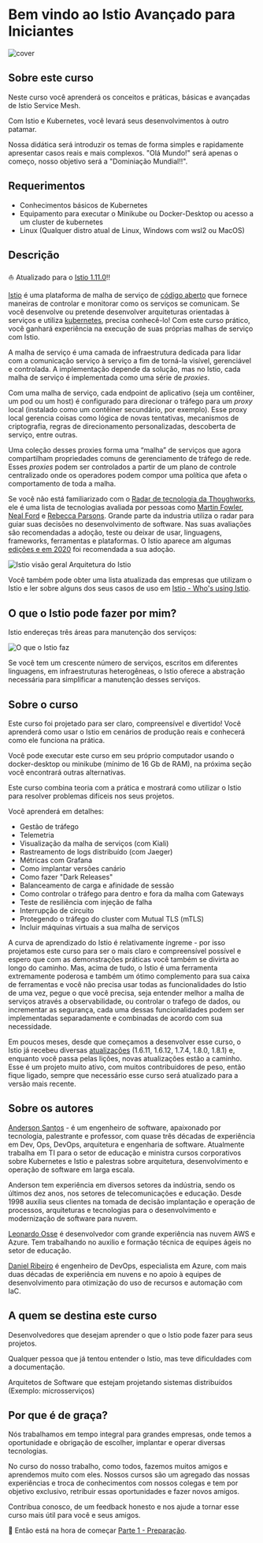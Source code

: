 # Bem vindo ao Istio Avançado para Iniciantes

![cover](media/istio-course-cover-small.png)

## Sobre este curso

Neste curso você aprenderá os conceitos e práticas, básicas e avançadas de Istio Service Mesh.

Com Istio e Kubernetes, você levará seus desenvolvimentos à outro patamar.

Nossa didática será introduzir os temas de forma simples e rapidamente apresentar casos reais e mais complexos. "Olá Mundo!" será apenas o começo, nosso objetivo será a "Dominiação Mundial!!".

## Requerimentos

* Conhecimentos básicos de Kubernetes
* Equipamento para executar o Minikube ou Docker-Desktop ou acesso a um cluster de kubernetes
* Linux (Qualquer distro atual de Linux, Windows com wsl2 ou MacOS)

## Descrição

⛵ Atualizado para o [Istio 1.11.0](https://istio.io/latest/news/releases/1.11.x/announcing-1.11/)!!

[Istio](https://istio.io/) é uma plataforma de malha de serviço de [código aberto](https://pt.wikipedia.org/wiki/C%C3%B3digo_aberto) que fornece maneiras de controlar e monitorar como os serviços se comunicam. Se você desenvolve ou pretende desenvolver arquiteturas orientadas à serviços e utiliza [kubernetes](https://kubernetes.io/), precisa conhecê-lo! Com este curso prático, você ganhará experiência na execução de suas próprias malhas de serviço com Istio.

A malha de serviço é uma camada de infraestrutura dedicada para lidar com a comunicação serviço à serviço a fim de torná-la visível, gerenciável e controlada. A implementação depende da solução, mas no Istio, cada malha de serviço é implementada como uma série de _proxies_.

Com uma malha de serviço, cada endpoint de aplicativo (seja um contêiner, um pod ou um host) é configurado para direcionar o tráfego para um _proxy_ local (instalado como um contêiner secundário, por exemplo). Esse proxy local gerencia coisas como lógica de novas tentativas, mecanismos de criptografia, regras de direcionamento personalizadas, descoberta de serviço, entre outras.

Uma coleção desses proxies forma uma “malha” de serviços que agora compartilham propriedades comuns de gerenciamento de tráfego de rede. Esses _proxies_ podem ser controlados a partir de um plano de controle centralizado onde os operadores podem compor uma política que afeta o comportamento de toda a malha.

Se você não está familiarizado com o [Radar de tecnologia da Thoughworks](https://www.thoughtworks.com/pt/radar), ele é uma lista de tecnologias avaliada por pessoas como [Martin Fowler](https://martinfowler.com/), [Neal Ford](http://nealford.com/) e [Rebecca Parsons](https://www.thoughtworks.com/profiles/rebecca-parsons). Grande parte da industria utiliza o radar para guiar suas decisões no desenvolvimento de software. Nas suas avaliações são recomendadas a adoção, teste ou deixar de usar, linguagens, frameworks, ferramentas e plataformas. O Istio aparece am algumas [edições e em 2020](https://www.thoughtworks.com/pt/radar/platforms/istio) foi recomendada a sua adoção.

![Istio visão geral](media/istio-big-picture.png)
Arquitetura do Istio

Você também pode obter uma lista atualizada das empresas que utilizam o Istio e ler sobre alguns dos seus casos de uso em [Istio - Who's using Istio](https://istio.io/latest/about/community/customers/).

## O que o Istio pode fazer por mim?

Istio endereças três áreas para manutenção dos serviços:

![O que o Istio faz](media/what-istio-do.png)

Se você tem um crescente número de serviços, escritos em diferentes linguagens, em infraestruturas heterogêneas, o Istio oferece a abstração necessária para simplificar a manutenção desses serviços.

## Sobre o curso

Este curso foi projetado para ser claro, compreensível e divertido! Você aprenderá como usar o Istio em cenários de produção reais e conhecerá como ele funciona na prática.

Você pode executar este curso em seu próprio computador usando o docker-desktop ou minikube (mínimo de 16 Gb de RAM), na próxima seção você encontrará outras alternativas.

Este curso combina teoria com a prática e mostrará como utilizar o Istio para resolver problemas difíceis nos seus projetos.

Você aprenderá em detalhes:

* Gestão de tráfego
* Telemetria
* Visualização da malha de serviços (com Kiali)
* Rastreamento de logs distribuído (com Jaeger)
* Métricas com Grafana
* Como implantar versões canário
* Como fazer "Dark Releases"
* Balanceamento de carga e afinidade de sessão
* Como controlar o tráfego para dentro e fora da malha com Gateways
* Teste de resiliência com injeção de falha
* Interrupção de circuito
* Protegendo o tráfego do cluster com Mutual TLS (mTLS)
* Incluir máquinas virtuais a sua malha de serviços

A curva de aprendizado do Istio é relativamente íngreme - por isso projetamos este curso para ser o mais claro e compreensível possível e espero que com as demonstrações práticas você também se divirta ao longo do caminho. Mas, acima de tudo, o Istio é uma ferramenta extremamente poderosa e também um ótimo complemento para sua caixa de ferramentas e você não precisa usar todas as funcionalidades do Istio de uma vez, pegue o que você precisa, seja entender melhor a malha de serviços através a observabilidade, ou controlar o trafego de dados, ou incrementar as segurança, cada uma dessas funcionalidades podem ser implementadas separadamente e combinadas de acordo com sua necessidade.

Em poucos meses, desde que começamos a desenvolver esse curso, o Istio já recebeu diversas [atualizações](https://istio.io/latest/news/releases/) (1.6.11, 1.6.12, 1.7.4, 1.8.0, 1.8.1) e, enquanto você passa pelas lições, novas atualizações estão a caminho. Esse é um projeto muito ativo, com muitos contribuidores de peso, então fique ligado, sempre que necessário esse curso será atualizado para a versão mais recente.

## Sobre os autores

[Anderson Santos](https://www.linkedin.com/in/adsantos/) - é um engenheiro de software, apaixonado por tecnologia, palestrante e professor, com quase três décadas de experiência em Dev, Ops, DevOps, arquitetura e engenharia de software. Atualmente trabalha em TI para o setor de educação e ministra cursos corporativos sobre Kubernetes e Istio e palestras sobre arquitetura, desenvolvimento e operação de software em larga escala.

Anderson tem experiência em diversos setores da indústria, sendo os últimos dez anos, nos setores de telecomunicações e educação. Desde 1998 auxilia seus clientes na tomada de decisão implantação e operação de processos, arquiteturas e tecnologias para o desenvolvimento e modernização de software para nuvem.

[Leonardo Osse](https://www.linkedin.com/in/leonardo-osse-a4423128/) é desenvolvedor com grande experiência nas nuvem AWS e Azure. Tem trabalhando no auxilio e formação técnica de equipes ágeis no setor de educação.

[Daniel Ribeiro](https://www.linkedin.com/in/daniel-ribeiros/) é engenheiro de DevOps, especialista em Azure, com mais duas décadas de experiência em nuvens e no apoio à equipes de desenvolvimento para otimização do uso de recursos e automação com IaC.

## A quem se destina este curso

Desenvolvedores que desejam aprender o que o Istio pode fazer para seus projetos.

Qualquer pessoa que já tentou entender o Istio, mas teve dificuldades com a documentação.

Arquitetos de Software que estejam projetando sistemas distribuídos (Exemplo: microsserviços)

## Por que é de graça?

Nós trabalhamos em tempo integral para grandes empresas, onde temos a oportunidade e obrigação de escolher, implantar e operar diversas tecnologias.

No curso do nosso trabalho, como todos, fazemos muitos amigos e aprendemos muito com eles. Nossos cursos são um agregado das nossas experiências e troca de conhecimentos com nossos colegas e tem por objetivo exclusivo, retribuir essas oportunidades e fazer novos amigos.

Contribua conosco, de um feedback honesto e nos ajude a tornar esse curso mais útil para você e seus amigos.

:rocket: Então está na hora de começar [Parte 1 - Preparação](01_preparacao.md).